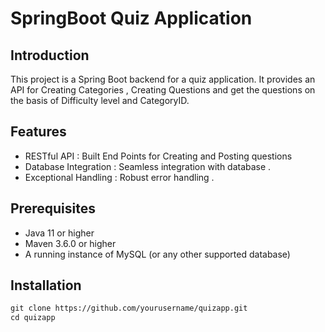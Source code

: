 # SpringBoot Quiz Application #

## Introduction ##
This project is a Spring Boot backend for a quiz application. It provides an API for Creating Categories , Creating Questions 
and get the questions on the basis of Difficulty level and CategoryID.

## Features ##

- RESTful API : Built End Points for Creating and Posting questions 
- Database Integration : Seamless integration with database .
- Exceptional Handling : Robust error handling .

## Prerequisites ##

* Java 11 or higher
* Maven 3.6.0 or higher
* A running instance of MySQL (or any other supported database)

## Installation ##

``` 1 . Clone the  Repository :
git clone https://github.com/yourusername/quizapp.git
cd quizapp



